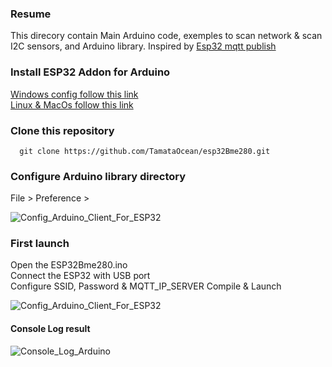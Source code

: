 ### Resume
This direcory contain Main Arduino code, exemples to scan network & scan I2C sensors, and Arduino library. 
Inspired by [Esp32 mqtt publish](https://randomnerdtutorials.com/esp32-mqtt-publish-subscribe-arduino-ide/)

### Install ESP32 Addon for Arduino
[Windows config follow this link](https://randomnerdtutorials.com/installing-the-esp32-board-in-arduino-ide-windows-instructions/)  
[Linux & MacOs follow this link](https://randomnerdtutorials.com/installing-the-esp32-board-in-arduino-ide-mac-and-linux-instructions/)  

### Clone this repository  
>
      git clone https://github.com/TamataOcean/esp32Bme280.git
     
### Configure Arduino library directory
File > Preference > 

![Config_Arduino_Client_For_ESP32](https://user-images.githubusercontent.com/25310798/76499307-c55a4980-643e-11ea-9f10-c07390334761.jpg)

### First launch 
Open the ESP32Bme280.ino  
Connect the ESP32 with USB port  
Configure SSID, Password & MQTT_IP_SERVER
Compile & Launch 

![Config_Arduino_Client_For_ESP32](https://user-images.githubusercontent.com/25310798/76503487-4c5ef000-6446-11ea-92b3-def1f87c8c99.jpg)

#### Console Log result
![Console_Log_Arduino](https://user-images.githubusercontent.com/25310798/76503188-b2974300-6445-11ea-8ea9-87c9dea87004.jpg)
